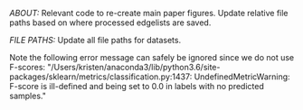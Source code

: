 
*ABOUT:* Relevant code to re-create main paper figures. Update relative file paths based on where processed edgelists are saved.

*FILE PATHS:* Update all file paths for datasets.

Note the following error message can safely be ignored since we do not use F-scores: "/Users/kristen/anaconda3/lib/python3.6/site-packages/sklearn/metrics/classification.py:1437: UndefinedMetricWarning: F-score is ill-defined and being set to 0.0 in labels with no predicted samples."
